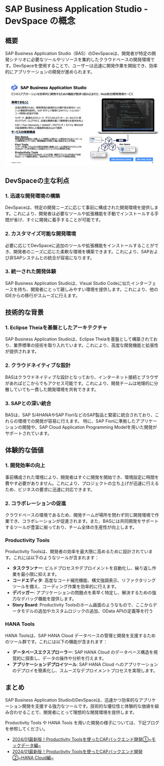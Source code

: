 # SAP Business Application Studio - DevSpace の概念

## 概要
SAP Business Application Studio（BAS）のDevSpaceは、開発者が特定の開発シナリオに必要なツールやリソースを集約したクラウドベースの開発環境です。DevSpaceを使用することで、ユーザーは迅速に開発作業を開始でき、効率的にアプリケーションの開発が進められます。

![BAS_OnePager](../00_Assets/99_Column/01_BAS_OnePager.png)

## DevSpaceの主な利点
### 1. **迅速な開発環境の構築**
DevSpaceは、特定の開発ニーズに応じて事前に構成された開発環境を提供します。これにより、開発者は必要なツールや拡張機能を手動でインストールする手間が省け、すぐに開発に着手することが可能です。

### 2. **カスタマイズ可能な開発環境**
必要に応じてDevSpaceに追加のツールや拡張機能をインストールすることができ、開発者のニーズに応じた柔軟な環境を構築できます。これにより、SAPおよび非SAPシステムとの統合が容易になります。

### 3. **統一された開発体験**
SAP Business Application Studioは、Visual Studio Codeに似たインターフェースを持ち、開発者にとって親しみやすい環境を提供します。これにより、他のIDEからの移行がスムーズに行えます。

## 技術的な背景
### 1. **Eclipse Theiaを基盤としたアーキテクチャ**
SAP Business Application Studioは、Eclipse Theiaを基盤として構築されており、業界標準の技術を取り入れています。これにより、高度な開発機能と拡張性が提供されます。

### 2. **クラウドネイティブな設計**
BASはクラウドネイティブな設計となっており、インターネット接続とブラウザがあればどこからでもアクセス可能です。これにより、開発チームは地理的に分散していても一貫した開発環境を共有できます。

### 3. **SAPとの深い統合**
BASは、SAP S/4HANAやSAP FioriなどのSAP製品と緊密に統合されており、これらの環境での開発が容易に行えます。
特に、SAP Fioriに準拠したアプリケーションの開発や、SAP Cloud Application Programming Modelを用いた開発がサポートされています。

## 体験的な価値
### 1. **開発効率の向上**
事前構成された環境により、開発者はすぐに開発を開始でき、環境設定に時間を費やす必要がありません。これにより、プロジェクトの立ち上げが迅速に行えるため、ビジネスの要求に迅速に対応できます。

### 2. **コラボレーションの促進**
クラウドベースの環境であるため、開発チームが場所を問わず同じ開発環境で作業でき、コラボレーションが促進されます。また、BASには共同開発をサポートするツールが豊富に揃っており、チーム全体の生産性が向上します。

### Productivity Tools
Productivity Toolsは、開発者の効率を最大限に高めるために設計されています。これには以下のようなツールが含まれます：
- **タスクランナー**: ビルドプロセスやデプロイメントを自動化し、繰り返し作業を最小限に抑えます。
- **コードエディタ**: 高度なコード補完機能、構文強調表示、リファクタリングツールを備え、コーディング作業を効率的に行えます。
- **デバッガー**: アプリケーションの問題点を素早く特定し、解決するための強力なデバッグ機能を提供します。
- **Story Board**: Productivity Toolsのホーム画面のようなもので、ここからデータモデルの追加やカスタムロジックの追加、OData APIの定義等を行う

### HANA Tools
HANA Toolsは、SAP HANA Cloud データベースの管理と開発を支援するためのツール群です。これには以下の機能が含まれます：
- **データベースエクスプローラー**: SAP HANA Cloud のデータベース構造を視覚的に探索し、データの操作や分析を行えます。
- **アプリケーションデプロイツール**: SAP HANA Cloud へのアプリケーションのデプロイを簡素化し、スムーズなデプロイメントプロセスを実現します。

## まとめ
SAP Business Application StudioのDevSpaceは、迅速かつ効率的なアプリケーション開発を支援する強力なツールです。技術的な優位性と体験的な価値を組み合わせることで、開発者にとって理想的な開発環境を提供します。

Productivity Tools や HANA Tools を用いた開発の様子については、下記ブログを参照してください。
- [2024/01最新版！Productivity Toolsを使ったCAPバックエンド開発①~モックデータ編~](https://community.sap.com/t5/technology-blogs-by-sap/2024-01%E6%9C%80%E6%96%B0%E7%89%88-productivity-tools%E3%82%92%E4%BD%BF%E3%81%A3%E3%81%9Fcap%E3%83%90%E3%83%83%E3%82%AF%E3%82%A8%E3%83%B3%E3%83%89%E9%96%8B%E7%99%BA-%E3%83%A2%E3%83%83%E3%82%AF%E3%83%87%E3%83%BC%E3%82%BF%E7%B7%A8/ba-p/13574658)
- [2024/01最新版！Productivity Toolsを使ったCAPバックエンド開発②~HANA Cloud編~](https://community.sap.com/t5/technology-blogs-by-sap/2024-01%E6%9C%80%E6%96%B0%E7%89%88-productivity-tools%E3%82%92%E4%BD%BF%E3%81%A3%E3%81%9Fcap%E3%83%90%E3%83%83%E3%82%AF%E3%82%A8%E3%83%B3%E3%83%89%E9%96%8B%E7%99%BA-hana-cloud%E7%B7%A8/ba-p/13574733)

